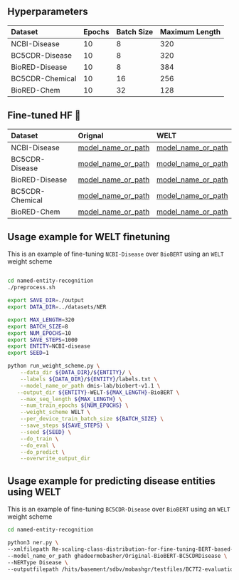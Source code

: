 ## Hyperparameters
| Dataset | Epochs | Batch Size | Maximum Length |
| :------------------ | :----- | :----- | :----- |
| NCBI-Disease | 10| 8 | 320 |
| BC5CDR-Disease |10 | 8 |320|
| BioRED-Disease | 10 | 8 | 384 |
| BC5CDR-Chemical | 10 | 16 | 256 |
| BioRED-Chem | 10 | 32| 128 |

## Fine-tuned HF 🤗
| Dataset | Orignal| WELT 
| :------------------ | :----- | :----- 
| NCBI-Disease | [model_name_or_path](https://huggingface.co/ghadeermobasher/Original-BioBERT-NCBI)| [model_name_or_path](https://huggingface.co/ghadeermobasher/WELT-BioBERT-NCBI)|
| BC5CDR-Disease |[model_name_or_path](https://huggingface.co/ghadeermobasher/Original-BioBERT-BC5CDRDisease) | [model_name_or_path](https://huggingface.co/ghadeermobasher/WELT-BioBERT-BC5CDRDisease) |
| BioRED-Disease |[model_name_or_path](https://huggingface.co/ghadeermobasher/Original-PubMedBERT-BioRedDis) | [model_name_or_path](https://huggingface.co/ghadeermobasher/WELT-PubMedBERT-BioRedDis) |
| BC5CDR-Chemical |[model_name_or_path](https://huggingface.co/ghadeermobasher/Original-PubMedBERT-BC5CDRChemical) | [model_name_or_path](https://huggingface.co/ghadeermobasher/WELT-PubMedBERT-BC5CDRChemical) |
| BioRED-Chem |[model_name_or_path](https://huggingface.co/ghadeermobasher/Original-PubMedBERT-BioRedChemical) | [model_name_or_path](https://huggingface.co/ghadeermobasher/WELT-PubMedBERT-BioRedChemical) |

## Usage example for WELT finetuning
This is an example of fine-tuning `NCBI-Disease` over `BioBERT` using an `WELT` weight scheme
```bash

cd named-entity-recognition
./preprocess.sh

export SAVE_DIR=./output
export DATA_DIR=../datasets/NER

export MAX_LENGTH=320
export BATCH_SIZE=8
export NUM_EPOCHS=10
export SAVE_STEPS=1000
export ENTITY=NCBI-disease
export SEED=1

python run_weight_scheme.py \
    --data_dir ${DATA_DIR}/${ENTITY}/ \
    --labels ${DATA_DIR}/${ENTITY}/labels.txt \
    --model_name_or_path dmis-lab/biobert-v1.1 \
   --output_dir ${ENTITY}-WELT-${MAX_LENGTH}-BioBERT \
    --max_seq_length ${MAX_LENGTH} \
    --num_train_epochs ${NUM_EPOCHS} \
    --weight_scheme WELT \
    --per_device_train_batch_size ${BATCH_SIZE} \
    --save_steps ${SAVE_STEPS} \
    --seed ${SEED} \
    --do_train \
    --do_eval \
    --do_predict \
    --overwrite_output_dir
  ```
## Usage example for predicting disease entities using WELT
This is an example of fine-tuning `BC5CDR-Disease` over `BioBERT` using an `WELT` weight scheme
```bash
cd named-entity-recognition

python3 ner.py \
--xmlfilepath Re-scaling-class-distribution-for-fine-tuning-BERT-based-models/unannotatedxmls/CDR_TestSet.BioC_Disease_noannotations.xml \
--model_name_or_path ghadeermobasher/Original-BioBERT-BC5CDRDisease \
--NERType Disease \
--outputfilepath /hits/basement/sdbv/mobashgr/testfiles/BC7T2-evaluation_v3/drive-download-20220131T174025Z-001/BC7T2-NLMChem-corpus_v2.BioC.xml/PredictedPath/job_ghadeermobasher/Original-BioBERT-BC5CDRDisease.xml
  ```
